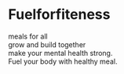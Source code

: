 # Fuelforfiteness
meals for all
<br>
grow and build together
<br>
make your mental health strong.
<br>
Fuel your body with healthy meal.
